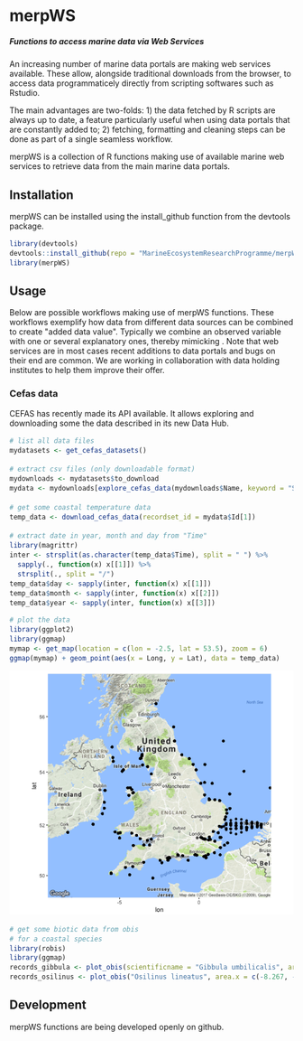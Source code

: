 merpWS
================

<!-- README.md is generated from README.Rmd. Please edit that file -->

##### Functions to access marine data via Web Services

An increasing number of marine data portals are making web services available. These allow, alongside traditional downloads from the browser, to access data programmaticely directly from scripting softwares such as Rstudio.

The main advantages are two-folds: 1) the data fetched by R scripts are always up to date, a feature particularly useful when using data portals that are constantly added to; 2) fetching, formatting and cleaning steps can be done as part of a single seamless workflow.

merpWS is a collection of R functions making use of available marine web services to retrieve data from the main marine data portals.

Installation
------------

merpWS can be installed using the install\_github function from the devtools package.

``` r
library(devtools)
devtools::install_github(repo = "MarineEcosystemResearchProgramme/merpWS")
library(merpWS)
```

Usage
-----

Below are possible workflows making use of merpWS functions. These workflows exemplify how data from different data sources can be combined to create "added data value". Typically we combine an observed variable with one or several explanatory ones, thereby mimicking . Note that web services are in most cases recent additions to data portals and bugs on their end are common. We are working in collaboration with data holding institutes to help them improve their offer.

### Cefas data

CEFAS has recently made its API available. It allows exploring and downloading some the data described in its new Data Hub.

``` r
# list all data files
mydatasets <- get_cefas_datasets()

# extract csv files (only downloadable format)
mydownloads <- mydatasets$to_download
mydata <- mydownloads[explore_cefas_data(mydownloads$Name, keyword = "SWT"), ]

# get some coastal temperature data
temp_data <- download_cefas_data(recordset_id = mydata$Id[1])

# extract date in year, month and day from "Time"
library(magrittr)
inter <- strsplit(as.character(temp_data$Time), split = " ") %>%
  sapply(., function(x) x[[1]]) %>%
  strsplit(., split = "/") 
temp_data$day <- sapply(inter, function(x) x[[1]])
temp_data$month <- sapply(inter, function(x) x[[2]])
temp_data$year <- sapply(inter, function(x) x[[3]])
```

``` r
# plot the data
library(ggplot2)
library(ggmap)
mymap <- get_map(location = c(lon = -2.5, lat = 53.5), zoom = 6)
ggmap(mymap) + geom_point(aes(x = Long, y = Lat), data = temp_data)
```

![](README-unnamed-chunk-5-1.png)

``` r
# get some biotic data from obis
# for a coastal species
library(robis)
library(ggmap)
records_gibbula <- plot_obis(scientificname = "Gibbula umbilicalis", area.x = c(-8.267, -8.267, 4.483, 4.483, -8.267), area.y = c(49.90, 56.45, 56.45, 49.90, 49.90), myresolution = 0.5, myzoom = 5, gridded = T)
records_osilinus <- plot_obis("Osilinus lineatus", area.x = c(-8.267, -8.267, 4.483, 4.483, -8.267), area.y = c(49.90, 56.45, 56.45, 49.90, 49.90), myresolution = 0.5, myzoom = 5, gridded = T)
```

Development
-----------

merpWS functions are being developed openly on github.
